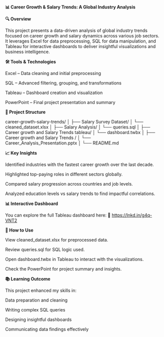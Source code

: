 **📊 Career Growth & Salary Trends: A Global Industry Analysis**

**🔍 Overview**

This project presents a data-driven analysis of global industry trends focused on career growth and salary dynamics across various job sectors. It leverages Excel for data preprocessing, SQL for data manipulation, and Tableau for interactive dashboards to deliver insightful visualizations and business intelligence.

**🛠 Tools & Technologies**

Excel – Data cleaning and initial preprocessing

SQL – Advanced filtering, grouping, and transformations

Tableau – Dashboard creation and visualization

PowerPoint – Final project presentation and summary

**📁 Project Structure**

career-growth-salary-trends/
│
├── Salary Survey Dataset/
│   └── cleaned_dataset.xlsx
│
├── Salary Analysis/
│   └── queries.sql
│
├── Career growth and Salary Trends tableau/
│   └── dashboard.twbx 
│
├── Career growth and Salary Trends /
│   └── Career_Analysis_Presentation.pptx
│
└── README.md

**📈 Key Insights**

Identified industries with the fastest career growth over the last decade.

Highlighted top-paying roles in different sectors globally.

Compared salary progression across countries and job levels.

Analyzed education levels vs salary trends to find impactful correlations.

**📊 Interactive Dashboard**

You can explore the full Tableau dashboard here:
🔗 https://lnkd.in/g4q-VNT2

**📌 How to Use**

View cleaned_dataset.xlsx for preprocessed data.

Review queries.sql for SQL logic used.

Open dashboard.twbx in Tableau to interact with the visualizations.

Check the PowerPoint for project summary and insights.

**📚 Learning Outcome**

This project enhanced my skills in:

Data preparation and cleaning

Writing complex SQL queries

Designing insightful dashboards

Communicating data findings effectively
